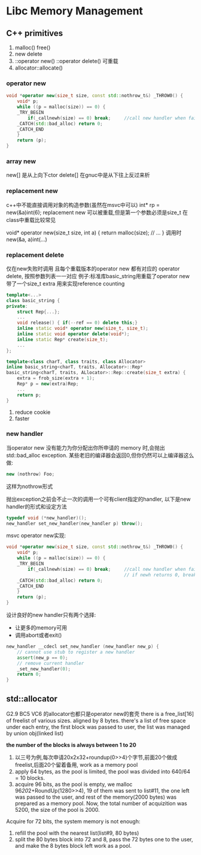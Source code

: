 # Libc Memory Management
## C++ primitives
1. malloc()		free()
2. new			delete 
3. ::operator new()		::operator delete()		可重载
4. allocator<T>::allocate()

### operator new
```cpp
void *operator new(size_t size, const std::nothrow_t&) _THROW0() {
	void* p;
	while ((p = malloc(size)) == 0) {
	_TRY_BEGIN
		if(_callnewh(size) == 0) break;		//call new handler when failed
	_CATCH(std::bad_alloc) return 0;
	_CATCH_END
	}
	return (p);
}
```
### array new
new[] 是从上向下ctor
delete[] 在gnuc中是从下往上反过来析

### replacement new 
c++中不能直接调用对象的构造参数(虽然在msvc中可以)
int* rp = new(&a)int(6);
replacement new 可以被重载,但是第一个参数必须是size_t
在class中重载比较常见

void* operator new(size_t size, int a) {
	return malloc(size);
	// ... 
}
调用时 new(&a, a)int(...)

### replacement delete
仅在new失败时调用
且每个重载版本的operator new 都有对应的 operator delete, 按照参数列表一一对应
例子:标准库basic_string用重载了operator new 带了一个size_t extra 用来实现reference counting
```cpp
template<...>
class basic_string {
private:
	struct Rep{...};
	...
	void release() { if(--ref == 0) delete this;}
	inline static void* operator new(size_t, size_t);
	inline static void operator delete(void*);
	inline static Rep* create(size_t);
	...
};

template<class charT, class traits, class Allocator>
inline basic_string<charT, traits, Allocator>::Rep*
basic_string<charT, traits, ALlocator>::Rep::create(size_t extra) {
	extra = frob_size(extra + 1);
	Rep* p = new(extra)Rep;
	...
	return p;
}
```

1. reduce cookie
2. faster

### new handler
当operator new 没有能力为你分配出你所申请的 memory 时,会抛出std::bad_alloc exception. 某些老旧的编译器会返回0,但你仍然可以上编译器这么做:
```cpp
new (nothrow) Foo;
```
这样为nothrow形式

抛出exception之前会不止一次的调用一个可有client指定的handler, 以下是new handler的形式和设定方法
```cpp
typedef void (*new_handler)();
new_handler set_new_handler(new_handler p) throw();
```
msvc operator new实现:
```cpp
void *operator new(size_t size, const std::nothrow_t&) _THROW0() {
	void* p;
	while ((p = malloc(size)) == 0) {
	_TRY_BEGIN
		if(_callnewh(size) == 0) break;		//call new handler when failed
											// if newh returns 0, break
	_CATCH(std::bad_alloc) return 0;
	_CATCH_END
	}
	return (p);
}
```
设计良好的new handler只有两个选择:
+ 让更多的memory可用
+ 调用abort或者exit()

```cpp
new_handler __cdecl set_new_handler (new_handler new_p) {
	// cannot use stub to register a new handler
	assert(new_p == 0);
	// remove current handler
	_set_new_handler(0);
	return 0;
}
```

## std::allocator
G2.9 BC5 VC6 的allocator也都只是operator new的套壳
there is a free_list[16] of freelist of various sizes.
aligned by 8 bytes.
there's a list of free space under each entry, the first block was passed to user, the list was managed by union obj(linked list)

**the number of the blocks is always between 1 to 20** 

1. 以三号为例,每次申请20x2x32+roundup(0>>4)个字节,前面20个做成freelist,后面20个留着备用, work as a memory pool
2. apply 64 bytes, as the pool is limited, the pool was divided into 640/64 = 10 blocks.
3. acquire 96 bits, as the pool is empty, we malloc 96*20*2+RoundUp(1280>>4), 19 of them was sent to list#11, the one left was passed to the user, and rest of the memory(2000 bytes) was prepared as a memory pool. Now, the total number of acquizition was 5200, the size of the pool is 2000.

Acquire for 72 bits, the system memory is not enough:
1. refill the pool with the nearest list(list#9, 80 bytes)
2. split the 80 bytes block into 72 and 8, pass the 72 bytes one to the user, and make the 8 bytes block left work as a pool.









